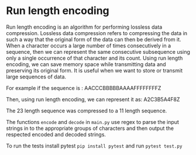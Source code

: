 # Run length encoding

Run length encoding is an algorithm for performing lossless data compression. Lossless data compression refers to compressing the data in such a way that the original form of the data can then be derived from it. When a character occurs a large number of times consecutively in a sequence, then we can represent the same consecutive subsequence using only a single occurrence of that character and its count. Using run length encoding, we can save memory space while transmitting data and preserving its original form. It is useful when we want to store or transmit large sequences of data.

For example if the sequence is : AACCCBBBBBAAAAFFFFFFFFZ

Then, using run length encoding, we can represent it as: A2C3B5A4F8Z

The 23 length sequence was compressed to a 11 length sequence.

The functions `encode` and `decode` in `main.py` use regex to parse the input strings in to the appropriate groups of characters and then output the respected encoded and decoded strings.

To run the tests install pytest `pip install pytest` and run `pytest test.py`